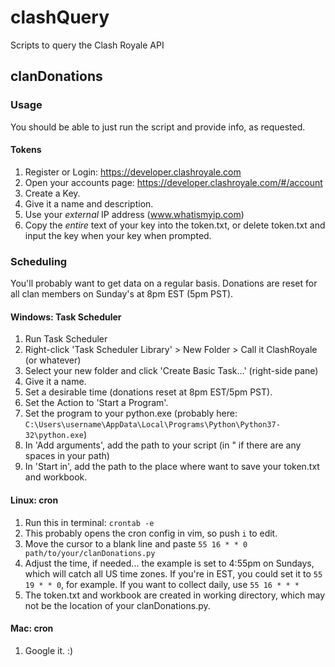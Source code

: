# clashQuery
Scripts to query the Clash Royale API

## clanDonations
### Usage
You should be able to just run the script and provide info, as requested. 

#### Tokens
1. Register or Login: https://developer.clashroyale.com
2. Open your accounts page: https://developer.clashroyale.com/#/account
3. Create a Key. 
4. Give it a name and description. 
5. Use your _external_ IP address (www.whatismyip.com)
6. Copy the _entire_ text of your key into the token.txt, or delete token.txt 
and input the key when your key when prompted. 

### Scheduling
You'll probably want to get data on a regular basis. Donations are reset for all
 clan members on Sunday's at 8pm EST (5pm PST). 

#### Windows: Task Scheduler
1. Run Task Scheduler
2. Right-click 'Task Scheduler Library' > New Folder > Call it ClashRoyale (or whatever)
3. Select your new folder and click 'Create Basic Task...' (right-side pane)
4. Give it a name. 
5. Set a desirable time (donations reset at 8pm EST/5pm PST). 
6. Set the Action to 'Start a Program'. 
7. Set the program to your python.exe (probably here:
 `C:\Users\username\AppData\Local\Programs\Python\Python37-32\python.exe`)
8. In 'Add arguments', add the path to your script (in " if there are any spaces
 in your path)
9. In 'Start in', add the path to the place where want to save your token.txt
 and workbook. 

#### Linux: cron
1. Run this in terminal: `crontab -e`
2. This probably opens the cron config in vim, so push `i` to edit. 
3. Move the cursor to a blank line and paste `55 16 * * 0 path/to/your/clanDonations.py`
4. Adjust the time, if needed... the example is set to 4:55pm on Sundays, which
 will catch all US time zones. If you're in EST, you could set it to `55 19 * * 0`,
 for example. 
If you want to collect daily, use `55 16 * * *`
5. The token.txt and workbook are created in working directory, which may not be the
 location of your clanDonations.py. 

#### Mac: cron
1. Google it. :)
